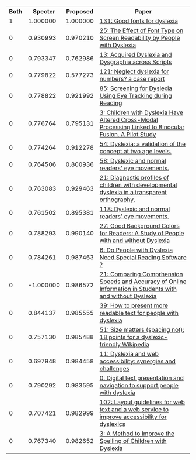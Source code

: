 <html><table><tr>
<th>Both</th>
<th>Specter</th>
<th>Proposed</th>
<th>Paper</th>
</tr>
<tr>
<td>1</td>
<td>1.000000</td>
<td>1.000000</td>
<td><a href="https://www.semanticscholar.org/paper/d3ed15c552acaf00aa85b31f6b0403062d62e32b">131: Good fonts for dyslexia</a></td>
</tr>
<tr>
<td>0</td>
<td>0.930993</td>
<td>0.970210</td>
<td><a href="https://www.semanticscholar.org/paper/98c8eaf47bb403f4e675f1864401bb0fd389e5aa">25: The Effect of Font Type on Screen Readability by People with Dyslexia</a></td>
</tr>
<tr>
<td>0</td>
<td>0.793347</td>
<td>0.762986</td>
<td><a href="https://www.semanticscholar.org/paper/986000efd857562a3eceef3885ffad968bd9f629">13: Acquired Dyslexia and Dysgraphia across Scripts</a></td>
</tr>
<tr>
<td>0</td>
<td>0.779822</td>
<td>0.577273</td>
<td><a href="https://www.semanticscholar.org/paper/a8e7eb2a10bd181fc6dedda03cd59b4f7a367afb">121: Neglect dyslexia for numbers? a case report</a></td>
</tr>
<tr>
<td>0</td>
<td>0.778822</td>
<td>0.921992</td>
<td><a href="https://www.semanticscholar.org/paper/882dfb61a3be6b67e8ff97b87ebd26793a7e9097">85: Screening for Dyslexia Using Eye Tracking during Reading</a></td>
</tr>
<tr>
<td>0</td>
<td>0.776764</td>
<td>0.795131</td>
<td><a href="https://www.semanticscholar.org/paper/d0fd295632192b82cff7acad7f731db61c9b2b27">3: Children with Dyslexia Have Altered Cross-Modal Processing Linked to Binocular Fusion. A Pilot Study</a></td>
</tr>
<tr>
<td>0</td>
<td>0.774264</td>
<td>0.912278</td>
<td><a href="https://www.semanticscholar.org/paper/3e1123701b1525914577bce9eac56647c53c1815">54: Dyslexia: a validation of the concept at two age levels.</a></td>
</tr>
<tr>
<td>0</td>
<td>0.764506</td>
<td>0.800936</td>
<td><a href="https://www.semanticscholar.org/paper/8746de33fa5f9e0cb18a294595c686dbd3ebc5ad">58: Dyslexic and normal readers' eye movements.</a></td>
</tr>
<tr>
<td>0</td>
<td>0.763083</td>
<td>0.929463</td>
<td><a href="https://www.semanticscholar.org/paper/100cbfdae694cde3974799c57d30f2d73c0a898e">21: Diagnostic profiles of children with developmental dyslexia in a transparent orthography.</a></td>
</tr>
<tr>
<td>0</td>
<td>0.761502</td>
<td>0.895381</td>
<td><a href="https://www.semanticscholar.org/paper/bdbb9ff8ae3b116924653c3c5684a113d4b71f1d">118: Dyslexic and normal readers' eye movements.</a></td>
</tr>
<tr>
<td>0</td>
<td>0.788293</td>
<td>0.990140</td>
<td><a href="https://www.semanticscholar.org/paper/64ede0b7acf5a81ee35a0b8c6684f6b32772edae">27: Good Background Colors for Readers: A Study of People with and without Dyslexia</a></td>
</tr>
<tr>
<td>0</td>
<td>0.784261</td>
<td>0.987463</td>
<td><a href="https://www.semanticscholar.org/paper/5d69cc7d5164a64672220cab28b3a39cd4d59557">6: Do People with Dyslexia Need Special Reading Software ?</a></td>
</tr>
<tr>
<td>0</td>
<td>-1.000000</td>
<td>0.986572</td>
<td><a href="https://www.semanticscholar.org/paper/1247a9942f0b86cf7000dbbc04895db67a7e74b8">21: Comparing Comprhension Speeds and Accuracy of Online Information in Students with and without Dyslexia</a></td>
</tr>
<tr>
<td>0</td>
<td>0.844137</td>
<td>0.985555</td>
<td><a href="https://www.semanticscholar.org/paper/1fc82a287f510fe54ac8b4f20407b569c23e4852">39: How to present more readable text for people with dyslexia</a></td>
</tr>
<tr>
<td>0</td>
<td>0.757130</td>
<td>0.985488</td>
<td><a href="https://www.semanticscholar.org/paper/5608197a620c2151cd13d9db65526bfbd3299eb2">51: Size matters (spacing not): 18 points for a dyslexic-friendly Wikipedia</a></td>
</tr>
<tr>
<td>0</td>
<td>0.697948</td>
<td>0.984458</td>
<td><a href="https://www.semanticscholar.org/paper/eab3d90fba2acb873eb843cf4e7c83f8fceea0b7">11: Dyslexia and web accessibility: synergies and challenges</a></td>
</tr>
<tr>
<td>0</td>
<td>0.790292</td>
<td>0.983595</td>
<td><a href="https://www.semanticscholar.org/paper/c2ee43764684e3f120474db9f7c69ccf0cece843">0: Digital text presentation and navigation to support people with dyslexia</a></td>
</tr>
<tr>
<td>0</td>
<td>0.707421</td>
<td>0.982999</td>
<td><a href="https://www.semanticscholar.org/paper/ef0170d221f35fa2d1caf9558b19c78c1ce9db1d">102: Layout guidelines for web text and a web service to improve accessibility for dyslexics</a></td>
</tr>
<tr>
<td>0</td>
<td>0.767340</td>
<td>0.982652</td>
<td><a href="https://www.semanticscholar.org/paper/79c6fdde32e8c2ecf8cfa541c33f84770b95617f">3: A Method to Improve the Spelling of Children with Dyslexia</a></td>
</tr>
</table></html>
